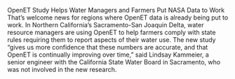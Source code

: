OpenET Study Helps Water Managers and Farmers Put NASA Data to Work 
 That’s welcome news for regions where OpenET data is already being put to work. In Northern California’s Sacramento-San Joaquin Delta, water resource managers are using OpenET to help farmers comply with state rules requiring them to report aspects of their water use. The new study “gives us more confidence that these numbers are accurate, and that OpenET is continually improving over time,” said Lindsay Kammeier, a senior engineer with the California State Water Board in Sacramento, who was not involved in the new research.